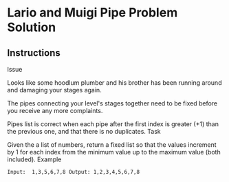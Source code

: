 # Lario and Muigi Pipe Problem Solution

## Instructions

Issue

Looks like some hoodlum plumber and his brother has been running around and damaging your stages again.

The pipes connecting your level's stages together need to be fixed before you receive any more complaints.

Pipes list is correct when each pipe after the first index is greater (+1) than the previous one, and that there is no duplicates.
Task

Given the a list of numbers, return a fixed list so that the values increment by 1 for each index from the minimum value up to the maximum value (both included).
Example

```
Input:  1,3,5,6,7,8 Output: 1,2,3,4,5,6,7,8
```